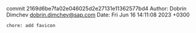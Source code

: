 commit 2169d6be7fa02e046025d2e27131e11362577bd4
Author: Dobrin Dimchev <dobrin.dimchev@sap.com>
Date:   Fri Jun 16 14:11:08 2023 +0300

    chore: add favicon
